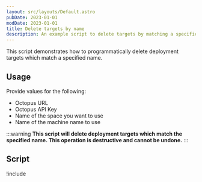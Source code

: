 ```yaml
---
layout: src/layouts/Default.astro
pubDate: 2023-01-01
modDate: 2023-01-01
title: Delete targets by name
description: An example script to delete targets by matching a specified name.
---
```


This script demonstrates how to programmatically delete deployment targets which match a specified name.

## Usage

Provide values for the following:

- Octopus URL
- Octopus API Key
- Name of the space you want to use
- Name of the machine name to use

:::warning
**This script will delete deployment targets which match the specified name. This operation is destructive and cannot be undone.**
:::

## Script

!include <delete-targets-by-name-scripts>
